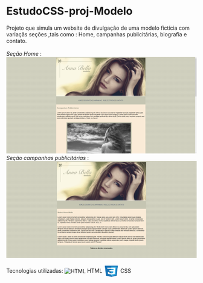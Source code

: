 # EstudoCSS-proj-Modelo
Projeto que simula um website de divulgação de uma modelo fictícia com variaçãs seções ,tais como : Home, campanhas publicitárias, biografia e contato.
<br><br>
*Seção Home* :
<br>
![](./imagens/modelo2.png)
*Seção campanhas publicitárias* :
<br>
![](./imagens/modelo1.png)
<br><br>
Tecnologias utilizadas: 
<img align="center" alt="HTML" height="30" width="40" src="https://cdn.jsdelivr.net/gh/devicons/devicon/icons/html5/html5-original.svg"> HTML
<img align="center" alt="CSS" height="30" width="40" src="https://raw.githubusercontent.com/devicons/devicon/master/icons/css3/css3-original.svg"> CSS

